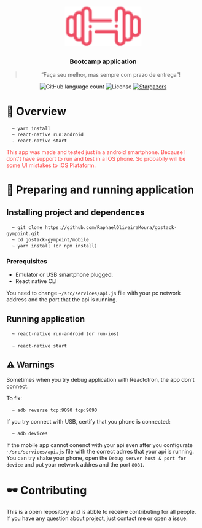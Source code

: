 <h1 align="center">
  <img alt="Gympoint" title="Gympoint" src="./src/assets/logo.png" width="200px" />
</h1>

<h3 align="center">
  Bootcamp application
</h3>

<blockquote align="center">“Faça seu melhor, mas sempre com prazo de entrega”!</blockquote>

<p align="center">
  <img alt="GitHub language count" src="https://img.shields.io/github/languages/count/RaphaelOliveiraMoura/gympoint-bootcamp?color=%2304D361">

  <img alt="License" src="https://img.shields.io/badge/license-MIT-%2304D361">

  <a href="https://github.com/RaphaelOliveiraMoura/gympoint-bootcamp/stargazers">
    <img alt="Stargazers" src="https://img.shields.io/github/stars/RaphaelOliveiraMoura/gympoint-bootcamp?style=social">
  </a>
</p>

# 👀 Overview

```
  ~ yarn install
  ~ react-native run:android
  - react-native start
```

<p style="color: #ff4241;">This app was made and tested just in a android smartphone. Because I dont't have support to run and test in a IOS phone. So probabily will be some UI mistakes to IOS Plataform.</p>

# 🚀 Preparing and running application

## Installing project and dependences

```
  ~ git clone https://github.com/RaphaelOliveiraMoura/gostack-gympoint.git
  ~ cd gostack-gympoint/mobile
  ~ yarn install (or npm install)
```

### Prerequisites

- Emulator or USB smartphone plugged.
- React native CLI

You need to change `~/src/services/api.js` file with your pc network address and the port that the api is running.

## Running application

```
  ~ react-native run-android (or run-ios)

  ~ react-native start
```

## ⚠️ Warnings

Sometimes when you try debug application with Reactotron, the app don't connect.

To fix:

```
  ~ adb reverse tcp:9090 tcp:9090
```

If you try connect with USB, certify that you phone is connected:

```
  ~ adb devices
```

If the mobile app cannot conenct with your api even after you configurate `~/src/services/api.js` file with the correct adrres that your api is running. You can try shake your phone, open the `Debug server host & port for device` and put your network addres and the port `8081`.

# 🕶️ Contributing

This is a open repository and is abble to receive contributing for all people.
If you have any question about project, just contact me or open a issue.
